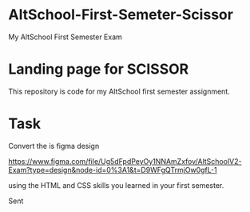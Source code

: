 # AltSchool-First-Semeter-Scissor
My AltSchool First Semester Exam
# Landing page for SCISSOR
This repository is code for my AltSchool first semester assignment.

# Task 
Convert the is figma design

https://www.figma.com/file/Ug5dFpdPeyOy1NNAmZxfov/AltSchoolV2-Exam?type=design&node-id=0%3A1&t=D9WFgQTrmjOw0gfL-1

 using the HTML and CSS skills you learned in your first semester.

Sent

